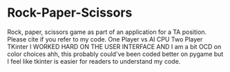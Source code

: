 # Rock-Paper-Scissors
Rock, paper, scissors game as part of an application for a TA position. Please cite if you refer to my code.
One Player vs AI CPU
Two Player
TKinter 
I WORKED HARD ON THE USER INTERFACE AND I am a bit OCD on color choices ahh, this probably could've been coded better on pygame but I feel like tkinter is easier for readers to understand my code.
